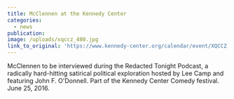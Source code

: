 ```yaml
---
title: McClennen at the Kennedy Center
categories: 
  - news
publication:
image: /uploads/xqccz_480.jpg
link_to_original: 'https://www.kennedy-center.org/calendar/event/XQCCZ'
---
```



McClennen to be interviewed during the Redacted Tonight Podcast, a radically hard-hitting satirical political exploration hosted by Lee Camp and featuring John F. O'Donnell. Part of the Kennedy Center Comedy festival. June 25, 2016.